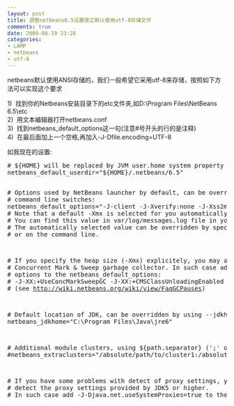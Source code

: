 ```yaml
---
layout: post
title: 调整netbeans6.5设置使之默认使用utf-8存储文件
comments: true
date: 2009-08-19 23:28
categories:
- LAMP
- netbeans
- utf-8
---
```


<p>netbeans默认使用ANSI存储的，我们一般希望它采用utf-8来存储，按照如下方法可以实现这个要求</p>
<p>1)  找到你的Netbeans安装目录下的etc文件夹,如D:\Program Files\NetBeans 6.5\etc<br />2)  用文本编辑器打开netbeans.conf<br />3)  找到netbeans_default_options这一句(注意#号开头的行的是注释)<br />4)  在最后面加上一个空格,再加入-J-Dfile.encoding=UTF-8</p>
<p>如我现在的设置:</p>
<p><!--more--></p>
<pre># ${HOME} will be replaced by JVM user.home system property
netbeans_default_userdir="${HOME}/.netbeans/6.5"

# Options used by NetBeans launcher by default, can be overridden by explicit
# command line switches:
netbeans_default_options="-J-client -J-Xverify:none -J-Xss2m -J-Xms32m -J-XX:PermSize=32m -J-XX:MaxPermSize=200m -J-Dapple.laf.useScreenMenuBar=true -J-Dsun.java2d.noddraw=true -J-Dfile.encoding=UTF-8"
# Note that a default -Xmx is selected for you automatically.
# You can find this value in var/log/messages.log file in your userdir.
# The automatically selected value can be overridden by specifying -J-Xmx here
# or on the command line.

# If you specify the heap size (-Xmx) explicitely, you may also want to enable
# Concurrent Mark &amp; Sweep garbage collector. In such case add the following
# options to the netbeans_default_options:
# -J-XX:+UseConcMarkSweepGC -J-XX:+CMSClassUnloadingEnabled -J-XX:+CMSPermGenSweepingEnabled
# (see http://wiki.netbeans.org/wiki/view/FaqGCPauses)

# Default location of JDK, can be overridden by using --jdkhome &lt;dir&gt;:
netbeans_jdkhome="C:\Program Files\Java\jre6"

# Additional module clusters, using ${path.separator} (';' on Windows or ':' on Unix):
#netbeans_extraclusters="/absolute/path/to/cluster1:/absolute/path/to/cluster2"

# If you have some problems with detect of proxy settings, you may want to enable
# detect the proxy settings provided by JDK5 or higher.
# In such case add -J-Djava.net.useSystemProxies=true to the netbeans_default_options.</pre>				
